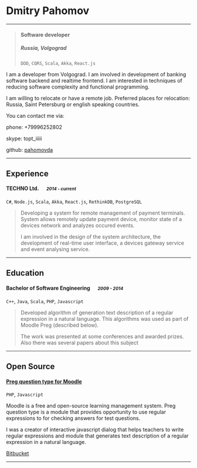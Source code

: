 # Dmitry Pahomov

---

> #### Software developer
> #####  Russia, Volgograd &emsp;
> `DDD`, `CQRS`, `Scala`, `Akka`, `React.js`

I am a developer from Volgograd. I am involved in development of banking software backend and realtime frontend. I am interested in techniques of reducing software complexity and functional programming.

I am willing to relocate or have a remote job. Preferred places for relocation: Russia, Saint Petersburg or english speaking countries.

You can contact me via:

phone: +79996252802

skype: topt_iiiii

github: [pahomovda](https://github.com/pahomovda)

---
## Experience
#### TECHNO Ltd. &emsp; <small>*2014 - current*</small>
`C#`, `Node.js`, `Scala`, `Akka`, `React.js`, `RethinkDB`, `PostgreSQL`
> Developing a system for remote management of payment terminals. System allows remotely update payment device, monitor state of a devices network and analyzes occured events.
> 
> I am involved in the design of the system architecture, the development of real-time user interface, a devices gateway service and event analysing service.

---
## Education
#### Bachelor of Software Engineering &emsp; <small>*2009 - 2014*</small>
`C++`, `Java`, `Scala`, `PHP`, `Javascript `
> Developed algorithm of generation text description of a regular expression in a natural language. This algorithms was used as part of Moodle Preg (described below).
> 
> The work was presented at some conferences and awarded prizes. Also there was several papers about this subject

---
## Open Source
#### [Preg question type for Moodle](https://docs.moodle.org/31/en/Preg_question_type)

`PHP`, `Javascript `

Moodle is a free and open-source learning management system. Preg question type is a module that provides opportunity to use regular expressions to for checking answers for test questions.

I was a creator of interactive javascript dialog that helps teachers to write regular expressions and module that generates text description of a regular expression in a natural language.

[Bitbucket](https://bitbucket.org/oasychev/moodle-plugins-preg)

---

[twitter]: https://twitter.com/ymatigoosa
